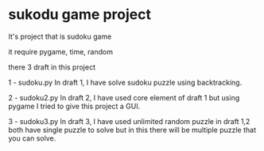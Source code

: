 # sukodu game project
It's project that is sudoku game

it require pygame, time, random

there 3 draft in this project 

1 - sudoku.py
In draft 1, I have solve sudoku puzzle using backtracking.

2 - sudoku2.py
In draft 2, I have used core element of draft 1 but using pygame I tried to give this project a GUI.

3 - sudoku3.py
In draft 3, I have used unlimited random puzzle in draft 1,2 both have single puzzle to solve but in this there will be multiple puzzle that you can solve.
